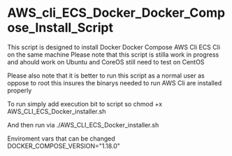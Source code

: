# AWS_cli_ECS_Docker_Docker_Compose_Install_Script
This script is designed to install Docker Docker Compose AWS Cli ECS Cli on the same machine
Please note that this script is stilla work in progress and ahould work on Ubuntu and CoreOS still need to test on CentOS

Please also note that it is better to run this script as a normal user as oppose to root this insures the binarys needed to run AWS Cli are installed properly

To run simply add execution bit to script so 
chmod +x 
AWS_CLI_ECS_Docker_installer.sh

And then run via 
./AWS_CLI_ECS_Docker_installer.sh

Enviroment vars that can be changed
DOCKER_COMPOSE_VERSION="1.18.0"

